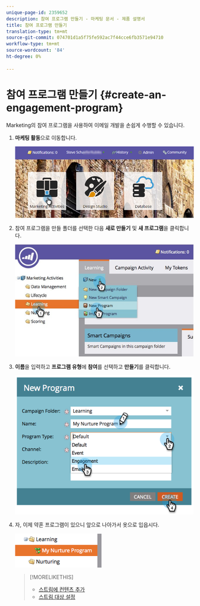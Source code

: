 ```yaml
---
unique-page-id: 2359652
description: 참여 프로그램 만들기 - 마케팅 문서 - 제품 설명서
title: 참여 프로그램 만들기
translation-type: tm+mt
source-git-commit: 074701d1a5f75fe592ac7f44cce6fb3571e94710
workflow-type: tm+mt
source-wordcount: '84'
ht-degree: 0%

---
```



# 참여 프로그램 만들기 {#create-an-engagement-program}

Marketing의 참여 프로그램을 사용하여 이메일 개발을 손쉽게 수행할 수 있습니다.

1. **마케팅 활동**&#x200B;으로 이동합니다.

   ![](assets/login-marketing-activities.png)

1. 참여 프로그램을 만들 폴더를 선택한 다음 **새로 만들기** 및 **새 프로그램**&#x200B;을 클릭합니다.

   ![](assets/newprogramlifecycle.jpg)

1. **이름**&#x200B;을 입력하고 **프로그램 유형**&#x200B;에 **참여**&#x200B;를 선택하고 **만들기**&#x200B;를 클릭합니다.

   ![](assets/image2014-9-15-15-3a35-3a32.png)

1. 자, 이제 약혼 프로그램이 있으니 앞으로 나아가서 옷으로 입읍시다.

   ![](assets/image2014-9-15-15-3a35-3a38.png)

   >[!MORELIKETHIS]
   >
   >* [스트림에 컨텐츠 추가](/help/marketo/product-docs/email-marketing/drip-nurturing/creating-an-engagement-program/add-a-stream.md)
   >* [스트림 대상 설정](/help/marketo/product-docs/email-marketing/drip-nurturing/engagement-program-streams/set-stream-cadence.md)

